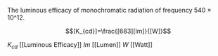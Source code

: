 The luminous efficacy of monochromatic radiation of frequency 540 × 10^12.

$$[K_{cd}]=\frac{[683][lm]}{[W]}$$

$K_{cd}$ [[Luminous Efficacy]]
$lm$ [[Lumen]]
$W$ [[Watt]]